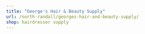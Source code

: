 ```yaml
---
title: "George's Hair & Beauty Supply"
url: /north-randall/georges-hair-and-beauty-supply/
shop: hairdresser supply
---
```

